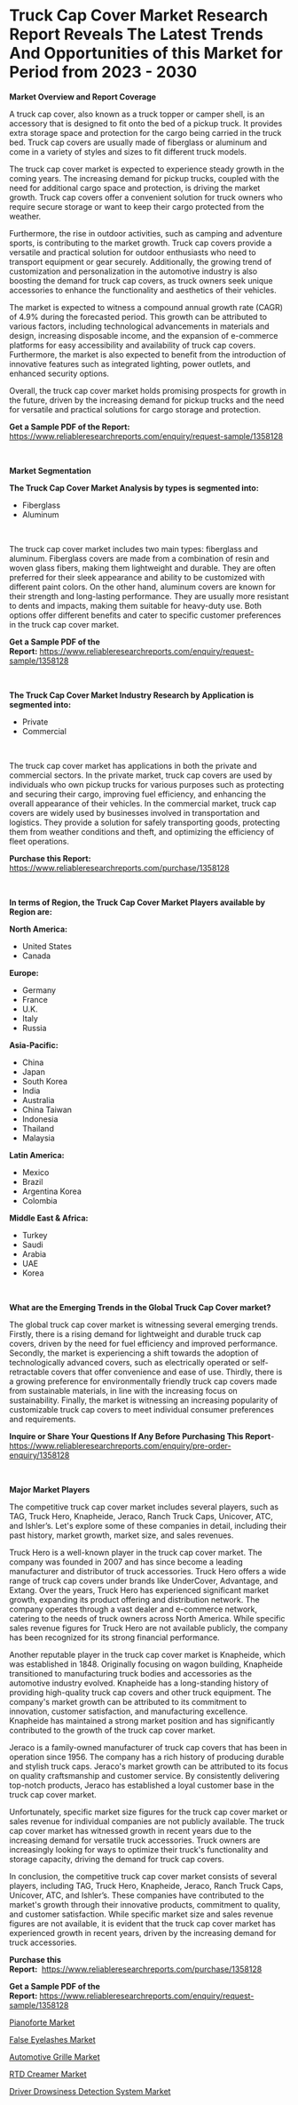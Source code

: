 <p><h1>Truck Cap Cover Market Research Report Reveals The Latest Trends And Opportunities of this Market for Period from 2023 - 2030</h1></p><p><strong>Market Overview and Report Coverage</strong></p>
<p><p>A truck cap cover, also known as a truck topper or camper shell, is an accessory that is designed to fit onto the bed of a pickup truck. It provides extra storage space and protection for the cargo being carried in the truck bed. Truck cap covers are usually made of fiberglass or aluminum and come in a variety of styles and sizes to fit different truck models.</p><p>The truck cap cover market is expected to experience steady growth in the coming years. The increasing demand for pickup trucks, coupled with the need for additional cargo space and protection, is driving the market growth. Truck cap covers offer a convenient solution for truck owners who require secure storage or want to keep their cargo protected from the weather.</p><p>Furthermore, the rise in outdoor activities, such as camping and adventure sports, is contributing to the market growth. Truck cap covers provide a versatile and practical solution for outdoor enthusiasts who need to transport equipment or gear securely. Additionally, the growing trend of customization and personalization in the automotive industry is also boosting the demand for truck cap covers, as truck owners seek unique accessories to enhance the functionality and aesthetics of their vehicles.</p><p>The market is expected to witness a compound annual growth rate (CAGR) of 4.9% during the forecasted period. This growth can be attributed to various factors, including technological advancements in materials and design, increasing disposable income, and the expansion of e-commerce platforms for easy accessibility and availability of truck cap covers. Furthermore, the market is also expected to benefit from the introduction of innovative features such as integrated lighting, power outlets, and enhanced security options.</p><p>Overall, the truck cap cover market holds promising prospects for growth in the future, driven by the increasing demand for pickup trucks and the need for versatile and practical solutions for cargo storage and protection.</p></p>
<p><strong>Get a Sample PDF of the Report:</strong> <a href="https://www.reliableresearchreports.com/enquiry/request-sample/1358128">https://www.reliableresearchreports.com/enquiry/request-sample/1358128</a></p>
<p>&nbsp;</p>
<p><strong>Market Segmentation</strong></p>
<p><strong>The Truck Cap Cover Market Analysis by types is segmented into:</strong></p>
<p><ul><li>Fiberglass</li><li>Aluminum</li></ul></p>
<p>&nbsp;</p>
<p><p>The truck cap cover market includes two main types: fiberglass and aluminum. Fiberglass covers are made from a combination of resin and woven glass fibers, making them lightweight and durable. They are often preferred for their sleek appearance and ability to be customized with different paint colors. On the other hand, aluminum covers are known for their strength and long-lasting performance. They are usually more resistant to dents and impacts, making them suitable for heavy-duty use. Both options offer different benefits and cater to specific customer preferences in the truck cap cover market.</p></p>
<p><strong>Get a Sample PDF of the Report:</strong>&nbsp;<a href="https://www.reliableresearchreports.com/enquiry/request-sample/1358128">https://www.reliableresearchreports.com/enquiry/request-sample/1358128</a></p>
<p>&nbsp;</p>
<p><strong>The Truck Cap Cover Market Industry Research by Application is segmented into:</strong></p>
<p><ul><li>Private</li><li>Commercial</li></ul></p>
<p>&nbsp;</p>
<p><p>The truck cap cover market has applications in both the private and commercial sectors. In the private market, truck cap covers are used by individuals who own pickup trucks for various purposes such as protecting and securing their cargo, improving fuel efficiency, and enhancing the overall appearance of their vehicles. In the commercial market, truck cap covers are widely used by businesses involved in transportation and logistics. They provide a solution for safely transporting goods, protecting them from weather conditions and theft, and optimizing the efficiency of fleet operations.</p></p>
<p><strong>Purchase this Report:</strong>&nbsp; <a href="https://www.reliableresearchreports.com/purchase/1358128">https://www.reliableresearchreports.com/purchase/1358128</a></p>
<p>&nbsp;</p>
<p><strong>In terms of Region, the Truck Cap Cover Market Players available by Region are:</strong></p>
<p>
    <p> <strong> North America: </strong>
        <ul>
            <li>United States</li>
            <li>Canada</li>
        </ul>
        </p> 
    <p> <strong> Europe: </strong>
        <ul>
            <li>Germany</li>
            <li>France</li>
            <li>U.K.</li>
            <li>Italy</li>
            <li>Russia</li>
        </ul>
        </p> 
    <p> <strong> Asia-Pacific: </strong>
        <ul>
            <li>China</li>
            <li>Japan</li>
            <li>South Korea</li>
            <li>India</li>
            <li>Australia</li>
            <li>China Taiwan</li>
            <li>Indonesia</li>
            <li>Thailand</li>
            <li>Malaysia</li>
        </ul>
        </p> 
    <p> <strong> Latin America: </strong>
        <ul>
            <li>Mexico</li>
            <li>Brazil</li>
            <li>Argentina Korea</li>
            <li>Colombia</li>
        </ul>
        </p> 
    <p> <strong> Middle East & Africa: </strong>
        <ul>
            <li>Turkey</li>
            <li>Saudi</li>
            <li>Arabia</li>
            <li>UAE</li>
            <li>Korea</li>
        </ul>
    </p>
    </p>
<p>&nbsp;</p>
<p><strong>What are the Emerging Trends in the Global Truck Cap Cover market?</strong></p>
<p><p>The global truck cap cover market is witnessing several emerging trends. Firstly, there is a rising demand for lightweight and durable truck cap covers, driven by the need for fuel efficiency and improved performance. Secondly, the market is experiencing a shift towards the adoption of technologically advanced covers, such as electrically operated or self-retractable covers that offer convenience and ease of use. Thirdly, there is a growing preference for environmentally friendly truck cap covers made from sustainable materials, in line with the increasing focus on sustainability. Finally, the market is witnessing an increasing popularity of customizable truck cap covers to meet individual consumer preferences and requirements.</p></p>
<p><strong>Inquire or Share Your Questions If Any Before Purchasing This Report</strong>- <a href="https://www.reliableresearchreports.com/enquiry/pre-order-enquiry/1358128">https://www.reliableresearchreports.com/enquiry/pre-order-enquiry/1358128</a></p>
<p>&nbsp;</p>
<p><strong>Major Market Players</strong></p>
<p><p>The competitive truck cap cover market includes several players, such as TAG, Truck Hero, Knapheide, Jeraco, Ranch Truck Caps, Unicover, ATC, and Ishler’s. Let's explore some of these companies in detail, including their past history, market growth, market size, and sales revenues.</p><p>Truck Hero is a well-known player in the truck cap cover market. The company was founded in 2007 and has since become a leading manufacturer and distributor of truck accessories. Truck Hero offers a wide range of truck cap covers under brands like UnderCover, Advantage, and Extang. Over the years, Truck Hero has experienced significant market growth, expanding its product offering and distribution network. The company operates through a vast dealer and e-commerce network, catering to the needs of truck owners across North America. While specific sales revenue figures for Truck Hero are not available publicly, the company has been recognized for its strong financial performance.</p><p>Another reputable player in the truck cap cover market is Knapheide, which was established in 1848. Originally focusing on wagon building, Knapheide transitioned to manufacturing truck bodies and accessories as the automotive industry evolved. Knapheide has a long-standing history of providing high-quality truck cap covers and other truck equipment. The company's market growth can be attributed to its commitment to innovation, customer satisfaction, and manufacturing excellence. Knapheide has maintained a strong market position and has significantly contributed to the growth of the truck cap cover market.</p><p>Jeraco is a family-owned manufacturer of truck cap covers that has been in operation since 1956. The company has a rich history of producing durable and stylish truck caps. Jeraco's market growth can be attributed to its focus on quality craftsmanship and customer service. By consistently delivering top-notch products, Jeraco has established a loyal customer base in the truck cap cover market.</p><p>Unfortunately, specific market size figures for the truck cap cover market or sales revenue for individual companies are not publicly available. The truck cap cover market has witnessed growth in recent years due to the increasing demand for versatile truck accessories. Truck owners are increasingly looking for ways to optimize their truck's functionality and storage capacity, driving the demand for truck cap covers.</p><p>In conclusion, the competitive truck cap cover market consists of several players, including TAG, Truck Hero, Knapheide, Jeraco, Ranch Truck Caps, Unicover, ATC, and Ishler’s. These companies have contributed to the market's growth through their innovative products, commitment to quality, and customer satisfaction. While specific market size and sales revenue figures are not available, it is evident that the truck cap cover market has experienced growth in recent years, driven by the increasing demand for truck accessories.</p></p>
<p><strong>Purchase this Report:</strong>&nbsp;&nbsp;<a href="https://www.reliableresearchreports.com/purchase/1358128">https://www.reliableresearchreports.com/purchase/1358128</a></p>
<p></p>
<p><strong>Get a Sample PDF of the Report:</strong>&nbsp;<a href="https://www.reliableresearchreports.com/enquiry/request-sample/1358128">https://www.reliableresearchreports.com/enquiry/request-sample/1358128</a></p>
<p><p><a href="https://medium.com/@rameshramurp23/decoding-pianoforte-market-metrics-market-share-trends-and-growth-patterns-8e16e91dab0e">Pianoforte Market</a></p><p><a href="https://medium.com/@adityalohrp23/false-eyelashes-market-analysis-and-sze-forecasted-for-period-from-2023-to-2030-d21b072f872a">False Eyelashes Market</a></p><p><a href="https://github.com/marloy8/Market-Research-Report-List-1/blob/main/automotive-grille-market.md">Automotive Grille Market</a></p><p><a href="https://www.linkedin.com/pulse/rtd-creamer-market-size-2023-2030-global-industrial-analysis-ymn1e/">RTD Creamer Market</a></p><p><a href="https://github.com/aliciawhite5576/Market-Research-Report-List-1/blob/main/driver-drowsiness-detection-system-market.md">Driver Drowsiness Detection System Market</a></p></p>